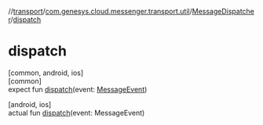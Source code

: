 //[transport](../../../index.md)/[com.genesys.cloud.messenger.transport.util](../index.md)/[MessageDispatcher](index.md)/[dispatch](dispatch.md)

# dispatch

[common, android, ios]\
[common]\
expect fun [dispatch](dispatch.md)(event: [MessageEvent](../../com.genesys.cloud.messenger.transport/-message-event/index.md))

[android, ios]\
actual fun [dispatch](dispatch.md)(event: MessageEvent)

